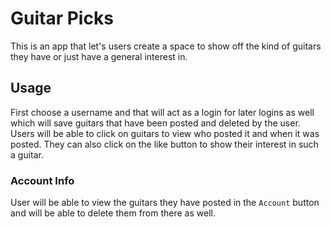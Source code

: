 # Guitar Picks

This is an app that let's users create a space to show off the kind of guitars they have or just have a general interest in.

## Usage

First choose a username and that will act as a login for later logins as well which will save guitars that have been posted and deleted by the user.
Users will be able to click on guitars to view who posted it and when it was posted.
They can also click on the like button to show their interest in such a guitar.

### Account Info

User will be able to view the guitars they have posted in the `Account` button and will be able to delete them from there as well.
